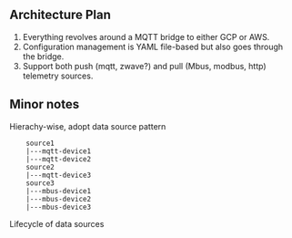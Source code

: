 

## Architecture Plan

1. Everything revolves around a MQTT bridge to either GCP or AWS.
2. Configuration management is YAML file-based but also goes through the bridge.
3. Support both push (mqtt, zwave?) and pull (Mbus, modbus, http) telemetry sources.

## Minor notes

Hierachy-wise, adopt data source pattern

        source1
        |---mqtt-device1
        |---mqtt-device2
        source2
        |---mqtt-device3
        source3
        |---mbus-device1
        |---mbus-device2
        |---mbus-device3

Lifecycle of data sources